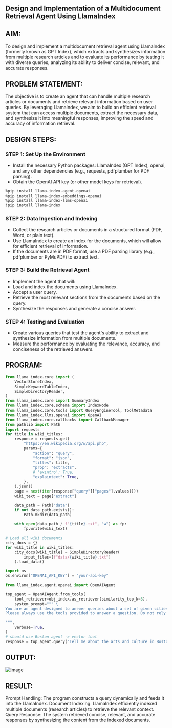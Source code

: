 ## Design and Implementation of a Multidocument Retrieval Agent Using LlamaIndex
## AIM:
To design and implement a multidocument retrieval agent using LlamaIndex (formerly known as GPT Index), which extracts and synthesizes information from multiple research articles and to evaluate its performance by testing it with diverse queries, analyzing its ability to deliver concise, relevant, and accurate responses.

## PROBLEM STATEMENT:
The objective is to create an agent that can handle multiple research articles or documents and retrieve relevant information based on user queries. By leveraging LlamaIndex, we aim to build an efficient retrieval system that can access multiple documents, extract the necessary data, and synthesize it into meaningful responses, improving the speed and accuracy of information retrieval.

## DESIGN STEPS:
### STEP 1: Set Up the Environment
 - Install the necessary Python packages: LlamaIndex (GPT Index), openai, and any other dependencies (e.g., requests, pdfplumber for PDF parsing).
 - Obtain the OpenAI API key (or other model keys for retrieval).
```bash
%pip install llama-index-agent-openai
%pip install llama-index-embeddings-openai
%pip install llama-index-llms-openai
!pip install llama-index
```
### STEP 2: Data Ingestion and Indexing
 - Collect the research articles or documents in a structured format (PDF, Word, or plain text).
 - Use LlamaIndex to create an index for the documents, which will allow for efficient retrieval of information.
 - If the documents are in PDF format, use a PDF parsing library (e.g., pdfplumber or PyMuPDF) to extract text.
### STEP 3: Build the Retrieval Agent
 - Implement the agent that will:
 - Load and index the documents using LlamaIndex.
 - Accept a user query.
 - Retrieve the most relevant sections from the documents based on the query.
 - Synthesize the responses and generate a concise answer.
### STEP 4: Testing and Evaluation
 - Create various queries that test the agent's ability to extract and synthesize information from multiple documents.
 - Measure the performance by evaluating the relevance, accuracy, and conciseness of the retrieved answers.

## PROGRAM:
```python
from llama_index.core import (
    VectorStoreIndex,
    SimpleKeywordTableIndex,
    SimpleDirectoryReader,
)
from llama_index.core import SummaryIndex
from llama_index.core.schema import IndexNode
from llama_index.core.tools import QueryEngineTool, ToolMetadata
from llama_index.llms.openai import OpenAI
from llama_index.core.callbacks import CallbackManager
from pathlib import Path
import requests
for title in wiki_titles:
    response = requests.get(
        "https://en.wikipedia.org/w/api.php",
        params={
            "action": "query",
            "format": "json",
            "titles": title,
            "prop": "extracts",
            # 'exintro': True,
            "explaintext": True,
        },
    ).json()
    page = next(iter(response["query"]["pages"].values()))
    wiki_text = page["extract"]

    data_path = Path("data")
    if not data_path.exists():
        Path.mkdir(data_path)

    with open(data_path / f"{title}.txt", "w") as fp:
        fp.write(wiki_text)

# Load all wiki documents
city_docs = {}
for wiki_title in wiki_titles:
    city_docs[wiki_title] = SimpleDirectoryReader(
        input_files=[f"data/{wiki_title}.txt"]
    ).load_data()

import os
os.environ["OPENAI_API_KEY"] = "your-api-key"

from llama_index.agent.openai import OpenAIAgent

top_agent = OpenAIAgent.from_tools(
    tool_retriever=obj_index.as_retriever(similarity_top_k=3),
    system_prompt=""" \
You are an agent designed to answer queries about a set of given cities.
Please always use the tools provided to answer a question. Do not rely on prior knowledge.\

""",
    verbose=True,
)
# should use Boston agent -> vector tool
response = top_agent.query("Tell me about the arts and culture in Boston")
```

## OUTPUT:
![image](https://github.com/user-attachments/assets/16a56c3c-c220-4dd5-82e5-2293d8092410)


## RESULT:
Prompt Handling: The program constructs a query dynamically and feeds it into the LlamaIndex.
Document Indexing: LlamaIndex efficiently indexed multiple documents (research articles) to retrieve the relevant context.
Query Response: The system retrieved concise, relevant, and accurate responses by synthesizing the content from the indexed documents.
